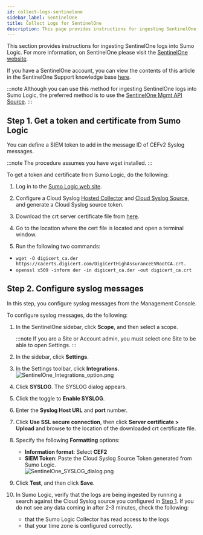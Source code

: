 ```yaml
---
id: collect-logs-sentinelone
sidebar_label: SentinelOne
title: Collect Logs for SentinelOne
description: This page provides instructions for ingesting SentinelOne logs into Sumo Logic.
---
```



This section provides instructions for ingesting SentinelOne logs into Sumo Logic. For more information, on SentinelOne please visit the [SentinelOne website](https://www.sentinelone.com/).

If you have a SentinelOne account, you can view the contents of this article in the SentinelOne Support knowledge base [here](https://support.sentinelone.com/hc/en-us/articles/360007044894-Syslog-Integration-with-Sumo-Logic).

:::note
Although you can use this method for ingesting SentinelOne logs into Sumo Logic, the preferred method is to use the [SentinelOne Mgmt API Source](/docs/send-data/hosted-collectors/cloud-to-cloud-integration-framework/sentinelone-mgmt-api-source).
:::

## Step 1. Get a token and certificate from Sumo Logic

You can define a SIEM token to add in the message ID of CEFv2 Syslog messages.

:::note
The procedure assumes you have wget installed.
:::

To get a token and certificate from Sumo Logic, do the following:

1. Log in to the [Sumo Logic web site](https://www.sumologic.com/).

1. Configure a Cloud Syslog [Hosted Collector](/docs/send-data/collector-faq/#configure-limits-for-collector-caching) and [Cloud Syslog Source](/docs/send-data/hosted-collectors/cloud-syslog-source), and generate a Cloud Syslog source token. 

1. Download the crt server certificate file from [here](https://www.digicert.com/CACerts/DigiCertHighAssuranceEVRootCA.crt).

1. Go to the location where the cert file is located and open a terminal window.

1. Run the following two commands:
  * `wget -O digicert_ca.der https://cacerts.digicert.com/DigiCertHighAssuranceEVRootCA.crt.`
  * `openssl x509 -inform der -in digicert_ca.der -out digicert_ca.crt`

## Step 2. Configure syslog messages

In this step, you configure syslog messages from the Management Console.

To configure syslog messages, do the following:

1. In the SentinelOne sidebar, click **Scope**, and then select a scope.

   :::note
   If you are a Site or Account admin, you must select one Site to be able to open Settings.
   :::

1. In the sidebar, click **Settings**.
1. In the Settings toolbar, click **Integrations**. <br/> ![SentinelOne_Integrations_option.png](/img/send-data/SentinelOne_Integrations_option.png)

1. Click **SYSLOG**. The SYSLOG dialog appears.
1. Click the toggle to **Enable SYSLOG**.
1. Enter the **Syslog Host URL** and **port** number.
1. Click **Use SSL secure connection**, then click **Server certificate > Upload** and browse to the location of the downloaded crt certificate file.
1. Specify the following **Formatting** options:

   * **Information format**: Select **CEF2**
   * **SIEM Token**: Paste the Cloud Syslog Source Token generated from Sumo Logic. <br/> ![SentinelOne_SYSLOG_dialog.png](/img/send-data/SentinelOne_SYSLOG_dialog.png)

1. Click **Test**, and then click **Save**.

1. In Sumo Logic, verify that the logs are being ingested by running a search against the Cloud Syslog source you configured in [Step 1](#step-1-get-a-token-and-certificate-from-sumo-logic). If you do not see any data coming in after 2-3 minutes, check the following:

   * that the Sumo Logic Collector has read access to the logs
   * that your time zone is configured correctly.

 
